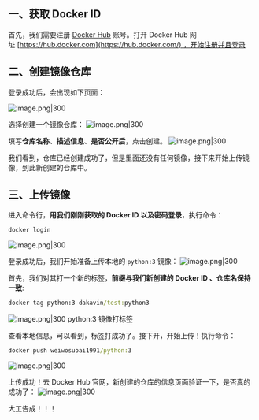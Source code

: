 ## 一、获取 Docker ID

首先，我们需要注册 [Docker Hub](https://hub.docker.com/) 账号。打开 Docker Hub 网址 [https://hub.docker.com](https://hub.docker.com/) ，开始注册并且登录

## 二、创建镜像仓库

登录成功后，会出现如下页面：

![image.png|300](https://my-obsidian-image.oss-cn-guangzhou.aliyuncs.com/2024/05/8617bb4e75fba1566a87343b5535a9df.png)

选择创建一个镜像仓库：
![image.png|300](https://my-obsidian-image.oss-cn-guangzhou.aliyuncs.com/2024/05/18bf9b45f9d6a2e06f66f7dde31fe6f8.png)

填写**仓库名称**、**描述信息**、**是否公开后**，点击创建。
![image.png|300](https://my-obsidian-image.oss-cn-guangzhou.aliyuncs.com/2024/05/12efe97dc9f6e5cad13f7cbd30fdf88c.png)

我们看到，仓库已经创建成功了，但是里面还没有任何镜像，接下来开始上传镜像，到此新创建的仓库中。

## 三、上传镜像

进入命令行，**用我们刚刚获取的 Docker ID 以及密码登录**，执行命令：

```cmd
docker login
```

![image.png|300](https://my-obsidian-image.oss-cn-guangzhou.aliyuncs.com/2024/05/4cae8377bdedc7a9f60f33f82e52f665.png)

登录成功后，我们开始准备上传本地的 `python:3` 镜像：
![image.png|300](https://my-obsidian-image.oss-cn-guangzhou.aliyuncs.com/2024/05/e25699b4aef280165757e048485a56a1.png)

首先，我们对其打一个新的标签，**前缀与我们新创建的 Docker ID 、仓库名保持一致**:

```cmd
docker tag python:3 dakavin/test:python3
```

![image.png|300](https://my-obsidian-image.oss-cn-guangzhou.aliyuncs.com/2024/05/c94df6690d07e34b385f7e850da1d5c3.png)
python:3 镜像打标签

查看本地信息，可以看到，标签打成功了。接下开，开始上传！执行命令：

```cmd
docker push weiwosuoai1991/python:3
```

![image.png|300](https://my-obsidian-image.oss-cn-guangzhou.aliyuncs.com/2024/05/c6b824b122787563c00c8de4711ddd83.png)


上传成功！去 Docker Hub 官网，新创建的仓库的信息页面验证一下，是否真的成功了：
![image.png|300](https://my-obsidian-image.oss-cn-guangzhou.aliyuncs.com/2024/05/e2408fb4980c4656f41bd8b274756e3d.png)

大工告成！！！